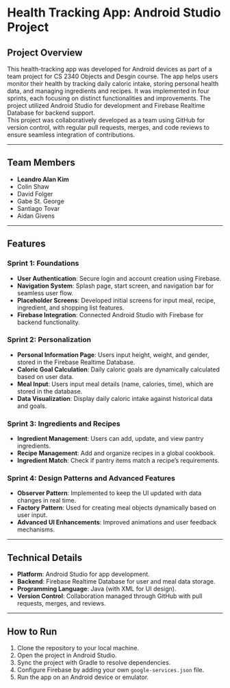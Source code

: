 # Health Tracking App: Android Studio Project

## Project Overview
This health-tracking app was developed for Android devices as part of a team project for CS 2340 Objects and Desgin course. The app helps users monitor their health by tracking daily caloric intake, storing personal health data, and managing ingredients and recipes. It was implemented in four sprints, each focusing on distinct functionalities and improvements. The project utilized Android Studio for development and Firebase Realtime Database for backend support.  
This project was collaboratively developed as a team using GitHub for version control, with regular pull requests, merges, and code reviews to ensure seamless integration of contributions.

---

## Team Members
- **Leandro Alan Kim**
- Colin Shaw
- David Folger
- Gabe St. George
- Santiago Tovar
- Aidan Givens

---

## Features

### Sprint 1: Foundations
- **User Authentication**: Secure login and account creation using Firebase.
- **Navigation System**: Splash page, start screen, and navigation bar for seamless user flow.
- **Placeholder Screens**: Developed initial screens for input meal, recipe, ingredient, and shopping list features.
- **Firebase Integration**: Connected Android Studio with Firebase for backend functionality.

### Sprint 2: Personalization
- **Personal Information Page**: Users input height, weight, and gender, stored in the Firebase Realtime Database.
- **Caloric Goal Calculation**: Daily caloric goals are dynamically calculated based on user data.
- **Meal Input**: Users input meal details (name, calories, time), which are stored in the database.
- **Data Visualization**: Display daily caloric intake against historical data and goals.

### Sprint 3: Ingredients and Recipes
- **Ingredient Management**: Users can add, update, and view pantry ingredients.
- **Recipe Management**: Add and organize recipes in a global cookbook.
- **Ingredient Match**: Check if pantry items match a recipe’s requirements.

### Sprint 4: Design Patterns and Advanced Features
- **Observer Pattern**: Implemented to keep the UI updated with data changes in real time.
- **Factory Pattern**: Used for creating meal objects dynamically based on user input.
- **Advanced UI Enhancements**: Improved animations and user feedback mechanisms.

---

## Technical Details
- **Platform**: Android Studio for app development.
- **Backend**: Firebase Realtime Database for user and meal data storage.
- **Programming Language**: Java (with XML for UI design).
- **Version Control**: Collaboration managed through GitHub with pull requests, merges, and reviews.

---

## How to Run
1. Clone the repository to your local machine.
2. Open the project in Android Studio.
3. Sync the project with Gradle to resolve dependencies.
4. Configure Firebase by adding your own `google-services.json` file.
5. Run the app on an Android device or emulator.
